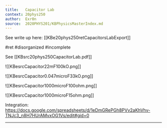 ```yaml
---
title:   Capacitor Lab
context: 20phys250
author:  Exr0n
source:  2020PHYS201/KBPhysicsMasterIndex.md
---
```


See write up here: [[KBe20phys250retCapacitorsLabExport]]

#ret 
#disorganized #incomplete

See [[KBsrc20phys250CapacitorLab.pdf]]

![[KBesrcCapacitor22mF100kO.png]]

![[KBesrcCapacitor0.047microF33kO.png]]

![[KBesrcCapacitor1000microF100ohm.png]]

![[KBesrcCapacitor1000microF15ohm.png]]

Integration: https://docs.google.com/spreadsheets/d/1eDmGRePGh8PVv2aKhVhv-TNJc3_n8H7HUrAMvxOG1Vs/edit#gid=0

---
